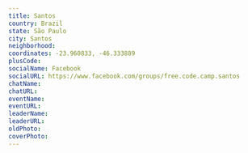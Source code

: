 ```yaml
---
title: Santos
country: Brazil
state: São Paulo
city: Santos
neighborhood: 
coordinates: -23.960833, -46.333889
plusCode:
socialName: Facebook
socialURL: https://www.facebook.com/groups/free.code.camp.santos
chatName:
chatURL:
eventName:
eventURL:
leaderName:
leaderURL:
oldPhoto: 
coverPhoto:
---
```

